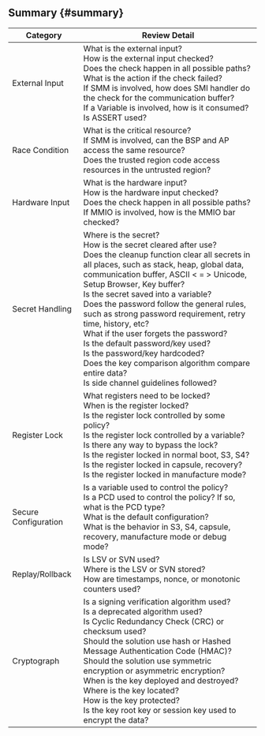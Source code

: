 <!--- @file
  summary.md for code_review_guidelines_for_boot_firmware for EDK II Secure Code Review Guide

  Copyright (c) 2019, Intel Corporation. All rights reserved.<BR>

  Redistribution and use in source (original document form) and 'compiled'
  forms (converted to PDF, epub, HTML and other formats) with or without
  modification, are permitted provided that the following conditions are met:

  1) Redistributions of source code (original document form) must retain the
     above copyright notice, this list of conditions and the following
     disclaimer as the first lines of this file unmodified.

  2) Redistributions in compiled form (transformed to other DTDs, converted to
     PDF, epub, HTML and other formats) must reproduce the above copyright
     notice, this list of conditions and the following disclaimer in the
     documentation and/or other materials provided with the distribution.

  THIS DOCUMENTATION IS PROVIDED BY TIANOCORE PROJECT "AS IS" AND ANY EXPRESS OR
  IMPLIED WARRANTIES, INCLUDING, BUT NOT LIMITED TO, THE IMPLIED WARRANTIES OF
  MERCHANTABILITY AND FITNESS FOR A PARTICULAR PURPOSE ARE DISCLAIMED. IN NO
  EVENT SHALL TIANOCORE PROJECT  BE LIABLE FOR ANY DIRECT, INDIRECT, INCIDENTAL,
  SPECIAL, EXEMPLARY, OR CONSEQUENTIAL DAMAGES (INCLUDING, BUT NOT LIMITED TO,
  PROCUREMENT OF SUBSTITUTE GOODS OR SERVICES; LOSS OF USE, DATA, OR PROFITS;
  OR BUSINESS INTERRUPTION) HOWEVER CAUSED AND ON ANY THEORY OF LIABILITY,
  WHETHER IN CONTRACT, STRICT LIABILITY, OR TORT (INCLUDING NEGLIGENCE OR
  OTHERWISE) ARISING IN ANY WAY OUT OF THE USE OF THIS DOCUMENTATION, EVEN IF
  ADVISED OF THE POSSIBILITY OF SUCH DAMAGE.

-->

## Summary {#summary}

| **Category** | **Review Detail** |
| --- | --- |
| External Input | What is the external input?<br>How is the external input checked?<br>Does the check happen in all possible paths?<br>What is the action if the check failed?<br>If SMM is involved, how does SMI handler do the check for the communication buffer?<br>If a Variable is involved, how is it consumed?<br>Is ASSERT used? |
| Race Condition | What is the critical resource? <br>If SMM is involved, can the BSP and AP access the same resource?<br>Does the trusted region code access resources in the untrusted region?|
| Hardware Input | What is the hardware input?<br>How is the hardware input checked?<br>Does the check happen in all possible paths?<br>If MMIO is involved, how is the MMIO bar checked? |
| Secret Handling | Where is the secret? <br>How is the secret cleared after use?<br>Does the cleanup function clear all secrets in all places, such as stack, heap, global data, communication buffer, ASCII &lt; = &gt; Unicode, Setup Browser, Key buffer?<br>Is the secret saved into a variable?<br>Does the password follow the general rules, such as strong password requirement, retry time, history, etc?<br>What if the user forgets the password?<br>Is the default password/key used?<br>Is the password/key hardcoded?<br>Does the key comparison algorithm compare entire data?<br>Is side channel guidelines followed?|
| Register Lock | What registers need to be locked? <br>When is the register locked?<br>Is the register lock controlled by some policy?<br>Is the register lock controlled by a variable?<br>Is there any way to bypass the lock?<br>Is the register locked in normal boot, S3, S4?<br>Is the register locked in capsule, recovery?<br>Is the register locked in manufacture mode?|
| Secure Configuration | Is a variable used to control the policy?<br>Is a PCD used to control the policy? If so, what is the PCD type?<br>What is the default configuration?<br>What is the behavior in S3, S4, capsule, recovery, manufacture mode or debug mode? |
| Replay/Rollback | Is LSV or SVN used? <br>Where is the LSV or SVN stored?<br>How are timestamps, nonce, or monotonic counters used? |
| Cryptograph | Is a signing verification algorithm used?<br>Is a deprecated algorithm used?<br>Is Cyclic Redundancy Check (CRC) or checksum used?<br>Should the solution use hash or Hashed Message Authentication Code (HMAC)?<br>Should the solution use symmetric encryption or asymmetric encryption?<br>When is the key deployed and destroyed?<br>Where is the key located?<br>How is the key protected?<br>Is the key root key or session key used to encrypt the data? |









<br>



